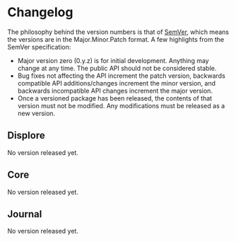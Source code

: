 # Changelog
The philosophy behind the version numbers is that of [SemVer](http://semver.org/), which means the versions are in the Major.Minor.Patch format.
A few highlights from the SemVer specification:

* Major version zero (0.y.z) is for initial development. Anything may change at any time. The public API should not be considered stable.
* Bug fixes not affecting the API increment the patch version, backwards compatible API additions/changes increment the minor version, and backwards incompatible API changes increment the major version.
* Once a versioned package has been released, the contents of that version must not be modified. Any modifications must be released as a new version.

## Displore

No version released yet.

## Core

No version released yet.

## Journal

No version released yet.